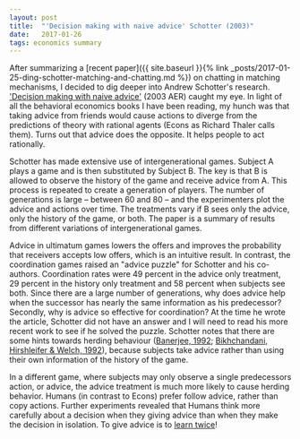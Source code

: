 ```yaml
---
layout: post
title:  "'Decision making with naive advice' Schotter (2003)"
date:   2017-01-26
tags: economics summary
---
```


After summarizing a [recent paper]({{ site.baseurl }}{% link _posts/2017-01-25-ding-schotter-matching-and-chatting.md %}) on chatting in matching mechanisms, I decided to dig deeper into Andrew Schotter's research. ['Decision making with naive advice'](http://pubs.aeaweb.org/doi/10.1257/000282803321947047) (2003 AER) caught my eye. In light of all the behavioral economics books I have been reading, my hunch was that taking advice from friends would cause actions to diverge from the predictions of theory with rational agents (Econs as Richard Thaler calls them). Turns out that advice does the opposite. It helps people to act rationally.

Schotter has made extensive use of intergenerational games. Subject A plays a game and is then substituted by Subject B. The key is that B is allowed to observe the history of the game and receive advice from A. This process is repeated to create a generation of players. The number of generations is large – between 60 and 80 – and the experimenters plot the advice and actions over time. The treatments vary if B sees only the advice, only the history of the game, or both. The paper is a summary of results from different variations of intergenerational games.

Advice in ultimatum games lowers the offers and improves the probability that receivers accepts low offers, which is an intuitive result. In contrast, the coordination games raised an "advice puzzle" for Schotter and his co-authors. Coordination rates were 49 percent in the advice only treatment, 29 percent in the history only treatment and 58 percent when subjects see both. Since there are a large number of generations, why does advice help when the successor has nearly the same information as his predecessor? Secondly, why is advice so effective for coordination? At the time he wrote the article, Schotter did not have an answer and I will need to read his more recent work to see if he solved the puzzle. Schotter notes that there are some hints towards herding behaviour ([Banerjee, 1992](http://qje.oxfordjournals.org/content/107/3/797.abstract); [Bikhchandani, Hirshleifer & Welch, 1992](http://www.jstor.org/stable/2138632)), because subjects take advice rather than using their own information of the history of the game.

In a different game, where subjects may only observe a single predecessors action, or advice, the advice treatment is much more likely to cause herding behavior. Humans (in contrast to Econs)  prefer follow advice, rather than copy actions. Further experiments revealed that Humans think more carefully about a decision when they giving advice than when they make the decision in isolation. To give advice is to [learn twice](https://g.co/kgs/6LvkMe)!
